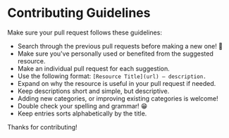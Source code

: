 # Contributing Guidelines

Make sure your pull request follows these guidelines:

- Search through the previous pull requests before making a new one! 🙏
- Make sure you've personally used or benefited from the suggested resource.
- Make an individual pull request for each suggestion.
- Use the following format: `[Resource Title](url) — description.`
- Expand on why the resource is useful in your pull request if needed.
- Keep descriptions short and simple, but descriptive. 
- Adding new categories, or improving existing categories is welcome!
- Double check your spelling and grammar! 😁
- Keep entries sorts alphabetically by the title.

Thanks for contributing!
